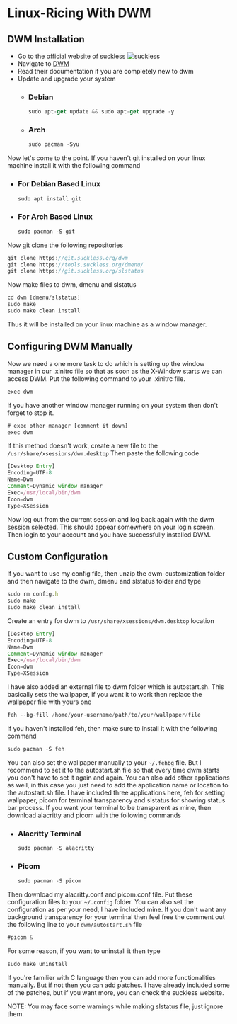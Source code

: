 # Linux-Ricing With DWM

## DWM Installation
- Go to the official website of suckless ![suckless](https://suckless.org/logo.svg)
- Navigate to [DWM](https://dwm.suckless.org/)
- Read their documentation if you are completely new to dwm
- Update and upgrade your system
  - ### Debian 
    ```javascript
    sudo apt-get update && sudo apt-get upgrade -y
    ```

  - ### Arch
    ```javascript
    sudo pacman -Syu
    ```


Now let's come to the point. If you haven't git installed on your linux machine install it with the following command
  - ### For Debian Based Linux
    ```javascript
    sudo apt install git
    ```

  - ### For Arch Based Linux
    ```javascript
    sudo pacman -S git
    ```

Now git clone the following repositories
```javascript
git clone https://git.suckless.org/dwm
git clone https://tools.suckless.org/dmenu/
git clone https://git.suckless.org/slstatus
```

Now make files to dwm, dmenu and slstatus
```javascript
cd dwm [dmenu/slstatus]
sudo make
sudo make clean install
```  
Thus it will be installed on your linux machine as a window manager.

## Configuring DWM Manually
Now we need a one more task to do which is setting up the window manager in our .xinitrc file so that as soon as the X-Window starts we can access DWM. Put the following command to your .xinitrc file.
```javascript
exec dwm
```


If you have another window manager running on your system then don't forget to stop it.
```javascript
# exec other-manager [comment it down]
exec dwm
```  


If this method doesn't work, create a new file to the ```/usr/share/xsessions/dwm.desktop``` Then paste the following code
```javascript
[Desktop Entry]
Encoding=UTF-8
Name=Dwm
Comment=Dynamic window manager
Exec=/usr/local/bin/dwm
Icon=dwm
Type=XSession
```


Now log out from the current session and log back again with the dwm session selected. This should appear somewhere on your login screen. Then login to your account and you have successfully installed DWM.


## Custom Configuration
If you want to use my config file, then unzip the dwm-customization folder and then navigate to the dwm, dmenu and slstatus folder and type
```javascript
sudo rm config.h
sudo make
sudo make clean install
```

Create an entry for dwm to ```/usr/share/xsessions/dwm.desktop``` location
```javascript
[Desktop Entry]
Encoding=UTF-8
Name=Dwm
Comment=Dynamic window manager
Exec=/usr/local/bin/dwm
Icon=dwm
Type=XSession
```

I have also added an external file to dwm folder which is autostart.sh. This basically sets the wallpaper, if you want it to work then replace the wallpaper file with yours one
```javascript
feh --bg-fill /home/your-username/path/to/your/wallpaper/file
```

If you haven't installed feh, then make sure to install it with the following command
```javascript
sudo pacman -S feh
```

You can also set the wallpaper manually to your ```~/.fehbg``` file. But I recommend to set it to the autostart.sh file so that every time dwm starts you don't have to set it again and again. You can also add other applications as well, in this case you just need to add the application name or location to the autostart.sh file. I have included three applications here, feh for setting wallpaper, picom for terminal transparency and slstatus for showing status bar process. If you want your terminal to be transparent as mine, then download alacritty and picom with the following commands
  - ### Alacritty Terminal
    ```javascript
    sudo pacman -S alacritty
    ```

  - ### Picom
    ```javascript
    sudo pacman -S picom
    ```

Then download my alacritty.conf and picom.conf file. Put these configuration files to your ```~/.config``` folder. You can also set the configuration as per your need, I have included mine. If you don't want any background transparency for your terminal then feel free the comment out the following line to your ```dwm/autostart.sh``` file
```javascript
#picom &
```


For some reason, if you want to uninstall it then type
```javascript
sudo make uninstall
```

If you're familier with C language then you can add more functionalities manually. But if not then you can add patches. I have already included some of the patches, but if you want more, you can check the suckless website.

NOTE: You may face some warnings while making slstatus file, just ignore them.
